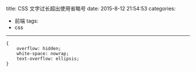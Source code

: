 title: CSS 文字过长超出使用省略号
date: 2015-8-12 21:54:53
categories:
- 前端
tags:
- css
---

    {
        overflow: hidden;
        white-space: nowrap;
        text-overflow: ellipsis;
    }


